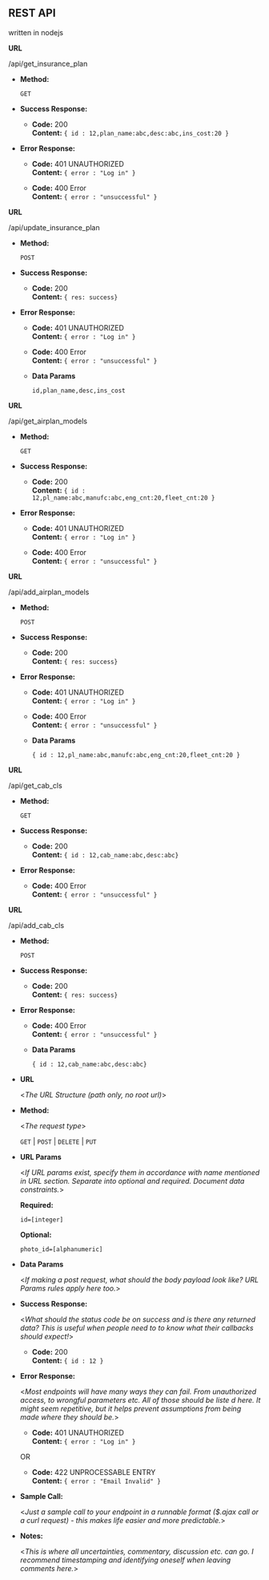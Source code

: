 **REST API**
----
  written in nodejs 

**URL**

  /api/get_insurance_plan

* **Method:**
  

  `GET` 


* **Success Response:**
  
  * **Code:** 200 <br />
    **Content:** `{ id : 12,plan_name:abc,desc:abc,ins_cost:20 }`
 
* **Error Response:**


  * **Code:** 401 UNAUTHORIZED <br />
    **Content:** `{ error : "Log in" }`


  * **Code:** 400 Error <br />
    **Content:** `{ error : "unsuccessful" }`

**URL**

  /api/update_insurance_plan

* **Method:**
  

  `POST` 


* **Success Response:**
  
  * **Code:** 200 <br />
    **Content:** `{ res: success}`
 
* **Error Response:**


  * **Code:** 401 UNAUTHORIZED <br />
    **Content:** `{ error : "Log in" }`


  * **Code:** 400 Error <br />
    **Content:** `{ error : "unsuccessful" }`

  * **Data Params**

    `
    id,plan_name,desc,ins_cost
    `

**URL**

  /api/get_airplan_models

* **Method:**
  

  `GET` 


* **Success Response:**
  
  * **Code:** 200 <br />
    **Content:** `{ id : 12,pl_name:abc,manufc:abc,eng_cnt:20,fleet_cnt:20 }`
 
* **Error Response:**


  * **Code:** 401 UNAUTHORIZED <br />
    **Content:** `{ error : "Log in" }`


  * **Code:** 400 Error <br />
    **Content:** `{ error : "unsuccessful" }`

**URL**

  /api/add_airplan_models

* **Method:**
  

  `POST` 


* **Success Response:**
  
  * **Code:** 200 <br />
    **Content:** `{ res: success}`
 
* **Error Response:**


  * **Code:** 401 UNAUTHORIZED <br />
    **Content:** `{ error : "Log in" }`


  * **Code:** 400 Error <br />
    **Content:** `{ error : "unsuccessful" }`

  * **Data Params**

    `{ id : 12,pl_name:abc,manufc:abc,eng_cnt:20,fleet_cnt:20 }`

**URL**

  /api/get_cab_cls

* **Method:**
  

  `GET` 


* **Success Response:**
  
  * **Code:** 200 <br />
    **Content:** `{ id : 12,cab_name:abc,desc:abc}`
 
* **Error Response:**

  * **Code:** 400 Error <br />
    **Content:** `{ error : "unsuccessful" }`

**URL**

  /api/add_cab_cls

* **Method:**
  

  `POST` 


* **Success Response:**
  
  * **Code:** 200 <br />
    **Content:** `{ res: success}`
 
* **Error Response:**

  * **Code:** 400 Error <br />
    **Content:** `{ error : "unsuccessful" }`

  * **Data Params**

    `
    { id : 12,cab_name:abc,desc:abc}
    `



* **URL**

  <_The URL Structure (path only, no root url)_>

* **Method:**
  
  <_The request type_>

  `GET` | `POST` | `DELETE` | `PUT`
  
*  **URL Params**

   <_If URL params exist, specify them in accordance with name mentioned in URL section. Separate into optional and required. Document data constraints._> 

   **Required:**
 
   `id=[integer]`

   **Optional:**
 
   `photo_id=[alphanumeric]`

* **Data Params**

  <_If making a post request, what should the body payload look like? URL Params rules apply here too._>

* **Success Response:**
  
  <_What should the status code be on success and is there any returned data? This is useful when people need to to know what their callbacks should expect!_>

  * **Code:** 200 <br />
    **Content:** `{ id : 12 }`
 
* **Error Response:**

  <_Most endpoints will have many ways they can fail. From unauthorized access, to wrongful parameters etc. All of those should be liste d here. It might seem repetitive, but it helps prevent assumptions from being made where they should be._>

  * **Code:** 401 UNAUTHORIZED <br />
    **Content:** `{ error : "Log in" }`

  OR

  * **Code:** 422 UNPROCESSABLE ENTRY <br />
    **Content:** `{ error : "Email Invalid" }`

* **Sample Call:**

  <_Just a sample call to your endpoint in a runnable format ($.ajax call or a curl request) - this makes life easier and more predictable._> 

* **Notes:**

  <_This is where all uncertainties, commentary, discussion etc. can go. I recommend timestamping and identifying oneself when leaving comments here._> 